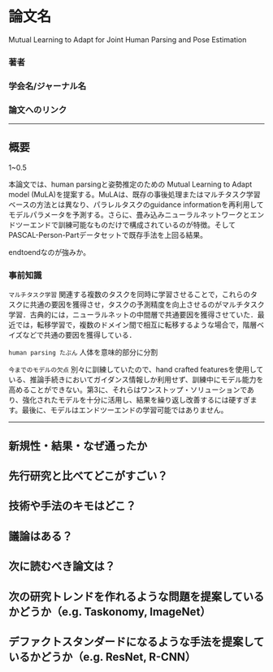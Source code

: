 # 論文名
Mutual Learning to Adapt for Joint Human Parsing and Pose Estimation
### 著者
### 学会名/ジャーナル名
### 論文へのリンク

-------

## 概要
1~0.5

本論文では、human parsingと姿勢推定のための Mutual Learning to Adapt model (MuLA)を提案する。MuLAは、既存の事後処理またはマルチタスク学習ベースの方法とは異なり、パラレルタスクのguidance informationを再利用してモデルパラメータを予測する。さらに、畳み込みニューラルネットワークとエンドツーエンドで訓練可能なものだけで構成されているのが特徴。そしてPASCAL-Person-Partデータセットで既存手法を上回る結果。

endtoendなのが強みか。
### 事前知識

`マルチタスク学習`
関連する複数のタスクを同時に学習させることで，これらのタスクに共通の要因を獲得させ，タスクの予測精度を向上させるのがマルチタスク学習．古典的には，ニューラルネットの中間層で共通要因を獲得させていた．最近では，転移学習で，複数のドメイン間で相互に転移するような場合で，階層ベイズなどで共通の要因を獲得している．

`human parsing たぶん`
人体を意味的部分に分割

`今までのモデルの欠点`
別々に訓練していたので、hand crafted featuresを使用している、推論手続きにおいてガイダンス情報しか利用せず、訓練中にモデル能力を高めることができない。第3に、それらはワンストップ・ソリューションであり、強化されたモデルを十分に活用し、結果を繰り返し改善するには硬すぎます。最後に、モデルはエンドツーエンドの学習可能ではありません。

-------

## 新規性・結果・なぜ通ったか
## 先行研究と比べてどこがすごい？
## 技術や手法のキモはどこ？
## 議論はある？
## 次に読むべき論文は？
## 次の研究トレンドを作れるような問題を提案しているかどうか（e.g. Taskonomy, ImageNet）
## デファクトスタンダードになるような手法を提案しているかどうか（e.g. ResNet, R-CNN）
